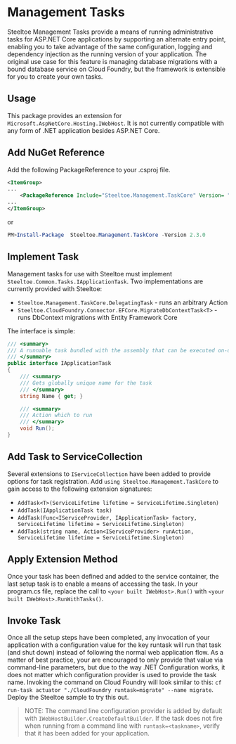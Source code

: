 # Management Tasks

Steeltoe Management Tasks provide a means of running administrative tasks for ASP.NET Core applications by supporting an alternate entry point, enabling you to take advantage of the same configuration, logging and dependency injection as the running version of your application. The original use case for this feature is managing database migrations with a bound database service on Cloud Foundry, but the framework is extensible for you to create your own tasks.

## Usage

This package provides an extension for `Microsoft.AspNetCore.Hosting.IWebHost`. It is not currently compatible with any form of .NET application besides ASP.NET Core.

## Add NuGet Reference
Add the following PackageReference to your .csproj file.

```xml
<ItemGroup>
...
    <PackageReference Include="Steeltoe.Management.TaskCore" Version= "2.3.0"/>
...
</ItemGroup>
```

or

```powershell
PM>Install-Package  Steeltoe.Management.TaskCore -Version 2.3.0
```

## Implement Task
Management tasks for use with Steeltoe must implement `Steeltoe.Common.Tasks.IApplicationTask`. Two implementations are currently provided with Steeltoe:

* `Steeltoe.Management.TaskCore.DelegatingTask` - runs an arbitrary Action
* `Steeltoe.CloudFoundry.Connector.EFCore.MigrateDbContextTask<T>` - runs DbContext migrations with Entity Framework Core

The interface is simple:

```csharp
/// <summary>
/// A runnable task bundled with the assembly that can be executed on-demand
/// </summary>
public interface IApplicationTask
{
    /// <summary>
    /// Gets globally unique name for the task
    /// </summary>
    string Name { get; }

    /// <summary>
    /// Action which to run
    /// </summary>
    void Run();
}
```

## Add Task to ServiceCollection
Several extensions to `IServiceCollection` have been added to provide options for task registration. Add `using Steeltoe.Management.TaskCore` to gain access to the following extension signatures:

* `AddTask<T>(ServiceLifetime lifetime = ServiceLifetime.Singleton)`
* `AddTask(IApplicationTask task)`
* `AddTask(Func<IServiceProvider, IApplicationTask> factory, ServiceLifetime lifetime = ServiceLifetime.Singleton)`
* `AddTask(string name, Action<IServiceProvider> runAction, ServiceLifetime lifetime = ServiceLifetime.Singleton)`

## Apply Extension Method
Once your task has been defined and added to the service container, the last setup task is to enable a means of accessing the task. In your program.cs file, replace the call to `<your built IWebHost>.Run()` with `<your built IWebHost>.RunWithTasks()`.

## Invoke Task
Once all the setup steps have been completed, any invocation of your application with a configuration value for the key runtask will run that task (and shut down) instead of following the normal web application flow. As a matter of best practice, your are encouraged to only provide that value via command-line parameters, but due to the way .NET Configuration works, it does not matter which configuration provider is used to provide the task name. Invoking the command on Cloud Foundry will look similar to this: `cf run-task actuator "./CloudFoundry runtask=migrate" --name migrate`. Deploy the Steeltoe sample to try this out.

>NOTE: The command line configuration provider is added by default with `IWebHostBuilder.CreateDefaultBuilder`. If the task does not fire when running from a command line with `runtask=<taskname>`, verify that it has been added for your application.
